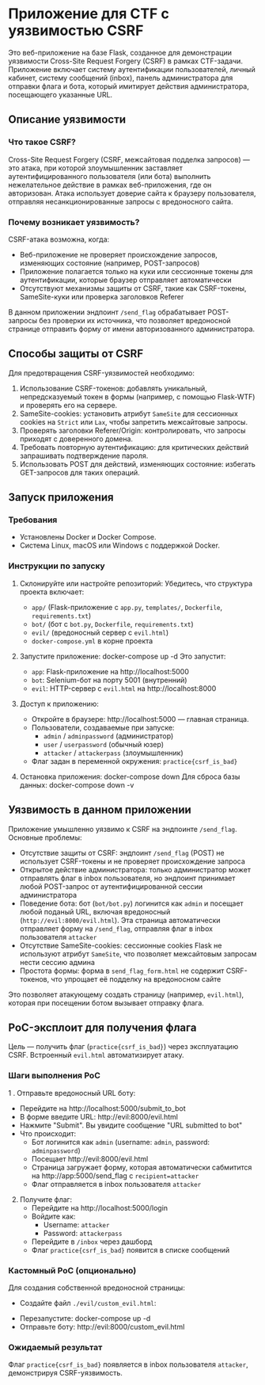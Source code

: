 # Приложение для CTF с уязвимостью CSRF

Это веб-приложение на базе Flask, созданное для демонстрации уязвимости Cross-Site Request Forgery (CSRF) в рамках CTF-задачи. Приложение включает систему аутентификации пользователей, личный кабинет, систему сообщений (inbox), панель администратора для отправки флага и бота, который имитирует действия администратора, посещающего указанные URL.

## Описание уязвимости

### Что такое CSRF?
Cross-Site Request Forgery (CSRF, межсайтовая подделка запросов) — это атака, при которой злоумышленник заставляет аутентифицированного пользователя (или бота) выполнить нежелательное действие в рамках веб-приложения, где он авторизован. Атака использует доверие сайта к браузеру пользователя, отправляя несанкционированные запросы с вредоносного сайта.

### Почему возникает уязвимость?
CSRF-атака возможна, когда:
- Веб-приложение не проверяет происхождение запросов, изменяющих состояние (например, POST-запросов)
- Приложение полагается только на куки или сессионные токены для аутентификации, которые браузер отправляет автоматически
- Отсутствуют механизмы защиты от CSRF, такие как CSRF-токены, SameSite-куки или проверка заголовков Referer

В данном приложении эндпоинт `/send_flag` обрабатывает POST-запросы без проверки их источника, что позволяет вредоносной странице отправить форму от имени авторизованного администратора.

## Способы защиты от CSRF

Для предотвращения CSRF-уязвимостей необходимо:
1. Использование CSRF-токенов: добавлять уникальный, непредсказуемый токен в формы (например, с помощью Flask-WTF) и проверять его на сервере.
2. SameSite-cookies: установить атрибут `SameSite` для сессионных cookies на `Strict` или `Lax`, чтобы запретить межсайтовые запросы.
3. Проверять заголовки Referer/Origin: контролировать, что запросы приходят с доверенного домена.
4. Требовать повторную аутентификацию: для критических действий запрашивать подтверждение пароля.
5. Использовать POST для действий, изменяющих состояние: избегать GET-запросов для таких операций.

## Запуск приложения

### Требования
- Установлены Docker и Docker Compose.
- Система Linux, macOS или Windows с поддержкой Docker.

### Инструкции по запуску
1. Склонируйте или настройте репозиторий:
   Убедитесь, что структура проекта включает:
   - `app/` (Flask-приложение с `app.py`, `templates/`, `Dockerfile`, `requirements.txt`)
   - `bot/` (бот с `bot.py`, `Dockerfile`, `requirements.txt`)
   - `evil/` (вредоносный сервер с `evil.html`)
   - `docker-compose.yml` в корне проекта

2. Запустите приложение:
   docker-compose up -d
   Это запустит:
   - `app`: Flask-приложение на http://localhost:5000
   - `bot`: Selenium-бот на порту 5001 (внутренний)
   - `evil`: HTTP-сервер с `evil.html` на http://localhost:8000

3. Доступ к приложению:
   - Откройте в браузере: http://localhost:5000 — главная страница.
   - Пользователи, создаваемые при запуске:
     - `admin` / `adminpassword` (администратор)
     - `user` / `userpassword` (обычный юзер)
     - `attacker` / `attackerpass` (злоумышленник)
   - Флаг задан в переменной окружения: `practice{csrf_is_bad}`

4. Остановка приложения:
   docker-compose down
   Для сброса базы данных:
   docker-compose down -v

## Уязвимость в данном приложении

Приложение умышленно уязвимо к CSRF на эндпоинте `/send_flag`. Основные проблемы:
- Отсутствие защиты от CSRF: эндпоинт `/send_flag` (POST) не использует CSRF-токены и не проверяет происхождение запроса
- Открытое действие администратора: только администратор может отправлять флаг в inbox пользователя, но эндпоинт принимает любой POST-запрос от аутентифицированной сессии администратора
- Поведение бота: бот (`bot/bot.py`) логинится как `admin` и посещает любой поданый URL, включая вредоносный (`http://evil:8000/evil.html`). Эта страница автоматически отправляет форму на `/send_flag`, отправляя флаг в inbox пользователя `attacker`
- Отсутствие SameSite-cookies: сессионные cookies Flask не используют атрибут `SameSite`, что позволяет межсайтовым запросам нести сессию админа
- Простота формы: форма в `send_flag_form.html` не содержит CSRF-токенов, что упрощает её подделку на вредоносном сайте

Это позволяет атакующему создать страницу (например, `evil.html`), которая при посещении ботом вызывает отправку флага.

## PoC-эксплоит для получения флага

Цель — получить флаг (`practice{csrf_is_bad}`) через эксплуатацию CSRF. Встроенный `evil.html` автоматизирует атаку.

### Шаги выполнения PoC
1 . Отправьте вредоносный URL боту:
   - Перейдите на http://localhost:5000/submit_to_bot
   - В форме введите URL: http://evil:8000/evil.html
   - Нажмите "Submit". Вы увидите сообщение "URL submitted to bot"
   - Что происходит:
     - Бот логинится как `admin` (username: `admin`, password: `adminpassword`)
     - Посещает http://evil:8000/evil.html
     - Страница загружает форму, которая автоматически сабмитится на http://app:5000/send_flag с `recipient=attacker`
     - Флаг отправляется в inbox пользователя `attacker`

2. Получите флаг:
   - Перейдите на http://localhost:5000/login
   - Войдите как:
     - Username: `attacker`
     - Password: `attackerpass`
   - Перейдите в `/inbox` через дашборд
   - Флаг `practice{csrf_is_bad}` появится в списке сообщений

### Кастомный PoC (опционально)
Для создания собственной вредоносной страницы:
- Создайте файл `./evil/custom_evil.html`:
  <!DOCTYPE html>
  <html>
  <body>
  <form id="exploit" action="http://app:5000/send_flag" method="POST">
      <input type="hidden" name="recipient" value="attacker">
  </form>
  <script>
      document.getElementById('exploit').submit();
  </script>
  </body>
  </html>
- Перезапустите:
  docker-compose up -d
- Отправьте боту: http://evil:8000/custom_evil.html

### Ожидаемый результат
Флаг `practice{csrf_is_bad}` появляется в inbox пользователя `attacker`, демонстрируя CSRF-уязвимость.
